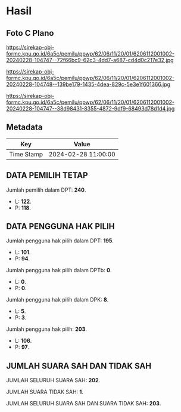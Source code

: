 # Hasil

## Foto C Plano

https://sirekap-obj-formc.kpu.go.id/6a5c/pemilu/ppwp/62/06/11/20/01/6206112001002-20240228-104747--72f66bc9-62c3-4dd7-a687-cd4d0c217e32.jpg

https://sirekap-obj-formc.kpu.go.id/6a5c/pemilu/ppwp/62/06/11/20/01/6206112001002-20240228-104748--139be179-1435-4dea-829c-5e3e1f601366.jpg

https://sirekap-obj-formc.kpu.go.id/6a5c/pemilu/ppwp/62/06/11/20/01/6206112001002-20240228-104747--38d98431-8355-4872-9df9-68493d78d1d4.jpg


## Metadata

| Key        | Value               |
| ---------- | ------------------- |
| Time Stamp | 2024-02-28 11:00:00 |


## DATA PEMILIH TETAP

Jumlah pemilih dalam DPT: **240**.
 * L: **122**.
 * P: **118**.

## DATA PENGGUNA HAK PILIH

Jumlah pengguna hak pilih dalam DPT: **195**.
 * L: **101**.
 * P: **94**.

Jumlah pengguna hak pilih dalam DPTb: **0**.
 * L: **0**.
 * P: **0**.

Jumlah pengguna hak pilih dalam DPK: **8**.
 * L: **5**.
 * P: **3**.

Jumlah pengguna hak pilih: **203**.
 * L: **106**.
 * P: **97**.

## JUMLAH SUARA SAH DAN TIDAK SAH

JUMLAH SELURUH SUARA SAH: **202**.

JUMLAH SUARA TIDAK SAH: **1**.

JUMLAH SELURUH SUARA SAH DAN SUARA TIDAK SAH: **203**.


